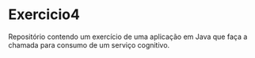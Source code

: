 # Exercicio4

Repositório contendo um exercício de uma aplicação em Java que faça a chamada para consumo de um serviço cognitivo.
